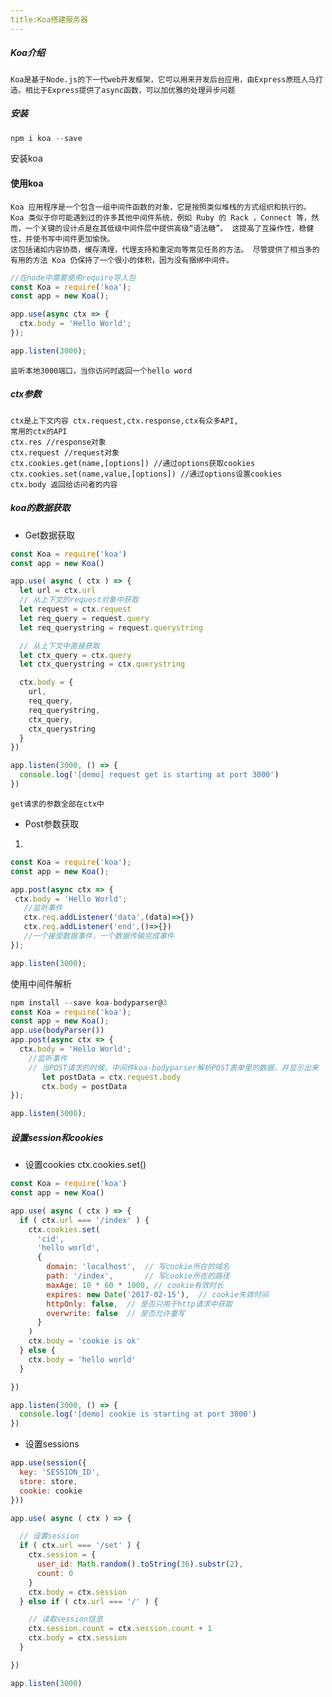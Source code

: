 ```yaml
---
title:Koa搭建服务器
---
```


##### Koa介绍
    Koa是基于Node.js的下一代web开发框架，它可以用来开发后台应用，由Express原班人马打造。相比于Express提供了async函数，可以加优雅的处理异步问题
##### 安装
```javascript
npm i koa --save
```
安装koa

#### 使用koa
    Koa 应用程序是一个包含一组中间件函数的对象，它是按照类似堆栈的方式组织和执行的。 Koa 类似于你可能遇到过的许多其他中间件系统，例如 Ruby 的 Rack ，Connect 等，然而，一个关键的设计点是在其低级中间件层中提供高级“语法糖”。 这提高了互操作性，稳健性，并使书写中间件更加愉快。
    这包括诸如内容协商，缓存清理，代理支持和重定向等常见任务的方法。 尽管提供了相当多的有用的方法 Koa 仍保持了一个很小的体积，因为没有捆绑中间件。
```javascript
//在node中需要使用require导入包
const Koa = require('koa');
const app = new Koa();

app.use(async ctx => {
  ctx.body = 'Hello World';
});

app.listen(3000);
```
    监听本地3000端口，当你访问时返回一个hello word

##### ctx参数
    ctx是上下文内容 ctx.request,ctx.response,ctx有众多API,
    常用的ctx的API
    ctx.res //response对象
    ctx.request //request对象
    ctx.cookies.get(name,[options]) //通过options获取cookies
    ctx.cookies.set(name,value,[options]) //通过options设置cookies
    ctx.body 返回给访问者的内容
    
##### koa的数据获取
*  Get数据获取
```javascript
const Koa = require('koa')
const app = new Koa()

app.use( async ( ctx ) => {
  let url = ctx.url
  // 从上下文的request对象中获取
  let request = ctx.request
  let req_query = request.query
  let req_querystring = request.querystring

  // 从上下文中直接获取
  let ctx_query = ctx.query
  let ctx_querystring = ctx.querystring

  ctx.body = {
    url,
    req_query,
    req_querystring,
    ctx_query,
    ctx_querystring
  }
})

app.listen(3000, () => {
  console.log('[demo] request get is starting at port 3000')
})

```
    get请求的参数全部在ctx中
 * Post参数获取
 1.
 ```javascript
const Koa = require('koa');
const app = new Koa();

app.post(async ctx => {
  ctx.body = 'Hello World';
    //监听事件
    ctx.req.addListener('data',(data)=>{})
    ctx.req.addListener('end',()=>{})
    //一个接受数据事件，一个数据传输完成事件
});

app.listen(3000);
```
使用中间件解析
```javascript
npm install --save koa-bodyparser@3
const Koa = require('koa');
const app = new Koa();
app.use(bodyParser())
app.post(async ctx => {
  ctx.body = 'Hello World';
    //监听事件
    // 当POST请求的时候，中间件koa-bodyparser解析POST表单里的数据，并显示出来
       let postData = ctx.request.body
       ctx.body = postData
});

app.listen(3000);

```

##### 设置session和cookies
* 设置cookies
ctx.cookies.set()
```javascript
const Koa = require('koa')
const app = new Koa()

app.use( async ( ctx ) => {
  if ( ctx.url === '/index' ) {
    ctx.cookies.set(
      'cid', 
      'hello world',
      {
        domain: 'localhost',  // 写cookie所在的域名
        path: '/index',       // 写cookie所在的路径
        maxAge: 10 * 60 * 1000, // cookie有效时长
        expires: new Date('2017-02-15'),  // cookie失效时间
        httpOnly: false,  // 是否只用于http请求中获取
        overwrite: false  // 是否允许重写
      }
    )
    ctx.body = 'cookie is ok'
  } else {
    ctx.body = 'hello world' 
  }

})

app.listen(3000, () => {
  console.log('[demo] cookie is starting at port 3000')
})

```

* 设置sessions
```javascript
app.use(session({
  key: 'SESSION_ID',
  store: store,
  cookie: cookie
}))

app.use( async ( ctx ) => {

  // 设置session
  if ( ctx.url === '/set' ) {
    ctx.session = {
      user_id: Math.random().toString(36).substr(2),
      count: 0
    }
    ctx.body = ctx.session
  } else if ( ctx.url === '/' ) {

    // 读取session信息
    ctx.session.count = ctx.session.count + 1
    ctx.body = ctx.session
  } 

})

app.listen(3000)
```